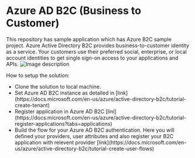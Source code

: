 # Azure AD B2C (Business to Customer)
This repository has sample application which has Azure B2C sample project. Azure Active Directory B2C provides business-to-customer identity as a service. Your customers use their preferred social, enterprise, or local account identities to get single sign-on access to your applications and APIs.
![Image description](https://docs.microsoft.com/en-us/azure/active-directory-b2c/media/overview/scenario-singlesignon.png)

How to setup the solution:
<ul>
<li>
  Clone the solution to local machine.
</li>
<li>
  Set Azure AD B2C instance as detailed in [link](https://docs.microsoft.com/en-us/azure/active-directory-b2c/tutorial-create-tenant)
</li>
  <li>
    Register application in Azure AD B2C [linl](https://docs.microsoft.com/en-us/azure/active-directory-b2c/tutorial-register-applications?tabs=applications)
  </li>
  <li>
    Build the flow for your Azure AD B2C authentication. Here you will defined your providers, user attributes and also register your B2C application with relevent provider [link](https://docs.microsoft.com/en-us/azure/active-directory-b2c/tutorial-create-user-flows)
  </li>
</ul>

